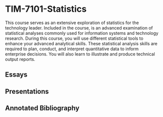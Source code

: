 # TIM-7101-Statistics

This course serves as an extensive exploration of statistics for the technology leader.  Included in the course, is an advanced examination of statistical analyses commonly used for information systems and technology research.  During this course, you will use different statistical tools to enhance your advanced analytical skills.  These statistical analysis skills are required to plan, conduct, and interpret quantitative data to inform enterprise decisions.  You will also learn to illustrate and produce technical output reports.

## Essays

## Presentations

## Annotated Bibliography
